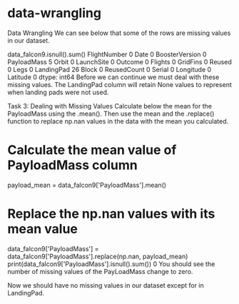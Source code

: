# data-wrangling
Data Wrangling
We can see below that some of the rows are missing values in our dataset.

data_falcon9.isnull().sum()
FlightNumber       0
Date               0
BoosterVersion     0
PayloadMass        5
Orbit              0
LaunchSite         0
Outcome            0
Flights            0
GridFins           0
Reused             0
Legs               0
LandingPad        26
Block              0
ReusedCount        0
Serial             0
Longitude          0
Latitude           0
dtype: int64
Before we can continue we must deal with these missing values. The LandingPad column will retain None values to represent when landing pads were not used.

Task 3: Dealing with Missing Values
Calculate below the mean for the PayloadMass using the .mean(). Then use the mean and the .replace() function to replace np.nan values in the data with the mean you calculated.

# Calculate the mean value of PayloadMass column
payload_mean = data_falcon9['PayloadMass'].mean()
# Replace the np.nan values with its mean value
data_falcon9['PayloadMass'] = data_falcon9['PayloadMass'].replace(np.nan, payload_mean)
print(data_falcon9['PayloadMass'].isnull().sum())
0
You should see the number of missing values of the PayLoadMass change to zero.

Now we should have no missing values in our dataset except for in LandingPad.
